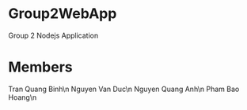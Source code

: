 # Group2WebApp
Group 2 Nodejs Application
# Members
Tran Quang Binh\n
Nguyen Van Duc\n
Nguyen Quang Anh\n
Pham Bao Hoang\n